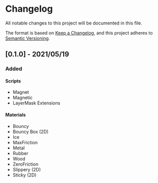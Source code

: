 # Changelog

All notable changes to this project will be documented in this file.

The format is based on [Keep a Changelog](https://keepachangelog.com/en/1.0.0/),
and this project adheres to [Semantic Versioning](https://semver.org/spec/v2.0.0.html).

## [0.1.0] - 2021/05/19

### Added

#### Scripts

- Magnet
- Magnetic
- LayerMask Extensions

#### Materials

- Bouncy
- Bouncy Box (2D)
- Ice
- MaxFriction
- Metal
- Rubber
- Wood
- ZeroFriction
- Slippery (2D)
- Sticky (2D)
